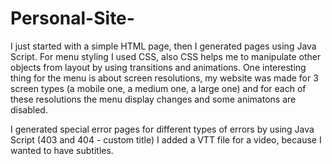 # Personal-Site-

I just started with a simple HTML page, then I generated pages using Java Script.
For menu styling I used CSS, also CSS helps me to manipulate other objects from layout by using transitions and animations. One interesting thing for the menu is
about screen resolutions, my website was made for 3 screen types (a mobile one, a medium one, a large one) and for each of these resolutions the menu display changes
and some animatons are disabled.

I generated special error pages for different types of errors by using Java Script (403 and 404 - custom title)
I added a VTT file for a video, because I wanted to have subtitles.
